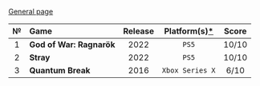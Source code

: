 [General page](../../)

|№|Game|Release|Platform(s)[*](# "What I played on")|Score|
|:---:|:---|:---:|:---:|:---:|
|1|**God of War: Ragnarök**|2022|`PS5`|10/10|
|2|**Stray**|2022|`PS5`|10/10|
|3|**Quantum Break**|2016|`Xbox Series X`|6/10|
